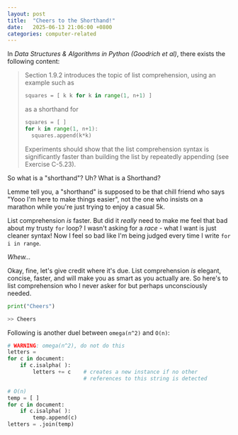 ```yaml
---
layout: post
title:  "Cheers to the Shorthand!"
date:   2025-06-13 21:06:00 +0800
categories: computer-related
---
```


In *Data Structures & Algorithms in Python (Goodrich et al)*, there exists the following content:

> Section 1.9.2 introduces the topic of list comprehension, using an example such as 
> ```python
> squares = [ k k for k in range(1, n+1) ]
> ```
> as a shorthand for
> ```python
> squares = [ ]
> for k in range(1, n+1):
>   squares.append(k*k)
> ```
> Experiments should show that the list comprehension syntax is significantly faster than building the list by repeatedly appending (see Exercise C-5.23).

So what is a "shorthand"? Uh? What is a Shorthand?

Lemme tell you, a "shorthand" is supposed to be that chill friend who says "Yooo I'm here to make things easier", not the one who insists on a marathon while you're just trying to enjoy a casual 5k.

List comprehension *is* faster. But did it *really* need to make me feel that bad about my trusty `for` loop? I wasn't asking for a *race* - what I want is just cleaner syntax! Now I feel so bad like I'm being judged every time I write `for i in range`.

*Whew...*

Okay, fine, let's give credit where it's due. List comprehension *is* elegant, concise, faster, and will make you as smart as you actually are. So here's to list comprehension who I never asker for but perhaps unconsciously needed.

```python
print("Cheers")

>> Cheers
```


Following is another duel between `omega(n^2)` and `O(n)`:

```python
# WARNING: omega(n^2), do not do this
letters =
for c in document:
    if c.isalpha( ):
        letters += c    # creates a new instance if no other
                        # references to this string is detected 
```

```python
# O(n)
temp = [ ]
for c in document:
    if c.isalpha( ):
        temp.append(c)
letters = .join(temp)
```